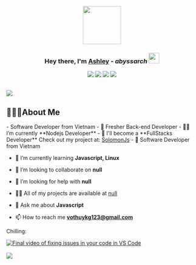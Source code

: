 <!-- <style>
  * {
    background-color: black;
  }
  .white {
    background-color: black;
    color: white;
  }
  #about {
    display: inline-block;
    line-height: 40px;
    margin-left: -5px;
  }
</style> -->
<p align="center">
  <img
    src="https://media.giphy.com/media/M9gbBd9nbDrOTu1Mqx/giphy.gif"
    width="100"
  />
</p>
<h3 class="white" align="center">
  Hey there, I'm
  <a href="#">Ashley</a> -
  <i>abyssarch</i>
  <img
    src="https://media.giphy.com/media/hvRJCLFzcasrR4ia7z/giphy.gif"
    width="28"
  />
</h3>

<p align="center">
  <a href="mailto:sownteenguyen@gmail.com"
    ><img
      src="https://img.shields.io/badge/-Gmail-D14836?style=for-the-badge&logo=Gmail&logoColor=white"
  /></a>
  <a href="https://www.linkedin.com/in/sownteenguyen"
    ><img
      src="https://img.shields.io/badge/Linkedin-%230077B5.svg?style=for-the-badge&logo=linkedin&logoColor=white"
  /></a>
  <a href="https://www.reddit.com/user/SownteeNguyen"
    ><img
      src="https://img.shields.io/badge/Reddit-%23FF4500.svg?style=for-the-badge&logo=Reddit&logoColor=white"
  /></a>
  <a href="https://discordapp.com/users/745732774027198554"
    ><img
      src="https://img.shields.io/badge/Discord-7289DA?style=for-the-badge&logo=discord&logoColor=white"
  /></a>
  <br />
  <br />
</p>

<img
  src="https://user-images.githubusercontent.com/73097560/115834477-dbab4500-a447-11eb-908a-139a6edaec5c.gif"
/>

<h2 class="white">
  👨🏻‍💻About Me
</h2>
    - Software Developer from Vietnam
    - 🌱 Fresher Back-end Developer
    - 👨‍💻 I’m currently **Nodejs Developer**
    - 🔭 I'll become a **FullStacks Developer**
      Check out my project at:
      <a href="https://github.com/SolomonJs0412?tab=repositories">SolomonJs</a>
- 🔭 Software Developer from Vietnam

- 🌱 I’m currently learning **Javascript, Linux**

- 👯 I’m looking to collaborate on **null**

- 🤝 I’m looking for help with **null**

- 👨‍💻 All of my projects are available at [null](null)

- 💬 Ask me about **Javascript**

- 📫 How to reach me **vothuykg123@gmail.com**

Chilling:

[![Final video of fixing issues in your code in VS Code](https://i.ytimg.com/vi/5891KdSrQeo/hqdefault.jpg?sqp=-oaymwEcCPYBEIoBSFXyq4qpAw4IARUAAIhCGAFwAcABBg==&rs=AOn4CLB0Fa8Hs6UzuQcm1ypVpKmWi80M3w)](https://www.youtube.com/watch?v=5891KdSrQeo&t=1639s)
<br />
<br />
<img
  src="https://user-images.githubusercontent.com/73097560/115834477-dbab4500-a447-11eb-908a-139a6edaec5c.gif"
/>
